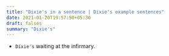 ```yaml
---
title: "Dixie's in a sentence | Dixie's example sentences"
date: 2021-01-20T19:57:50+05:30
draft: falses
summary: "Dixie's"
---
```

- `Dixie's` waiting at the infirmary.
                 
